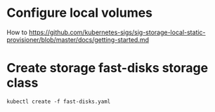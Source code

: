 # Configure local volumes
How to https://github.com/kubernetes-sigs/sig-storage-local-static-provisioner/blob/master/docs/getting-started.md
# Create storage fast-disks storage class
```
kubectl create -f fast-disks.yaml
```
